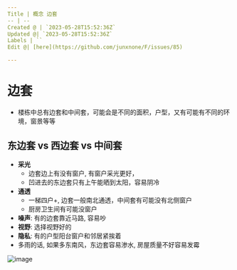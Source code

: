 ```yaml
---
Title | 概念 边套
-- | --
Created @ | `2023-05-28T15:52:36Z`
Updated @| `2023-05-28T15:52:36Z`
Labels | ``
Edit @| [here](https://github.com/junxnone/F/issues/85)

---
```

# 边套
- 楼栋中总有边套和中间套，可能会是不同的面积，户型，又有可能有不同的环境，窗景等等

## 东边套 vs 西边套 vs 中间套

- **采光**
  - 边套边上有没有窗户, 有窗户采光更好，
  - 凹进去的东边套只有上午能晒到太阳，容易阴冷
- **通透**
  - 一梯四户+, 边套一般南北通透，中间套有可能没有北侧窗户
  - 厨房卫生间有可能没窗户
- **噪声**: 有的边套靠近马路, 容易吵
- **视野**: 选择视野好的
- **隐私**: 有的户型阳台窗户和邻居紧挨着
- 多雨的话, 如果多东南风，东边套容易渗水, 房屋质量不好容易发霉

![image](https://user-images.githubusercontent.com/2216970/200117136-37977192-0af8-4231-97aa-682e2dec7c5c.png)


